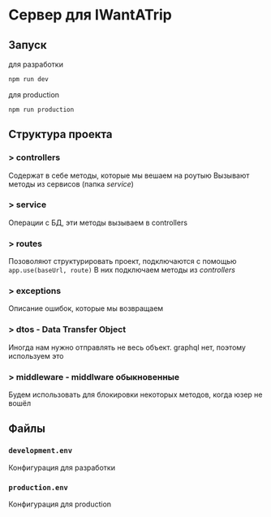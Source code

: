 # Сервер для IWantATrip
## Запуск
для разработки
```bash
npm run dev
```
для production
```
npm run production
```

## Структура проекта
### > **controllers**
Содержат в себе методы, которые мы вешаем на роутыю Вызывают методы из сервисов (папка *service*)
### > **service**
Операции с БД, эти методы вызываем в controllers
### > **routes**
Позоволяют структурировать проект, подключаются с помощью ```app.use(baseUrl, route)``` В них подключаем методы из *controllers*
### > **exceptions**
Описание ошибок, которые мы возвращаем
### > **dtos** - Data Transfer Object
Иногда нам нужно отправлять не весь объект. graphql нет, поэтому используем это
### > **middleware** - middlware обыкновенные
Будем использовать для блокировки некоторых методов, когда юзер не вошёл

## Файлы
### ```development.env```
Конфигурация для разработки
### ```production.env```
Конфигурация для production